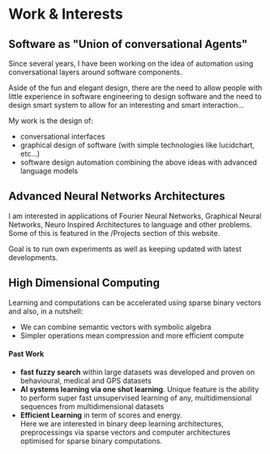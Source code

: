 # Work & Interests 

## Software as "Union of conversational Agents"

Since several years, I have been working on the idea of automation using 
conversational layers around software components. 

Aside of the fun and elegant design, there are the need to allow 
people with little experience in software engineering to design software
and the need to design smart system to allow for an interesting and smart interaction...

My work is the design of:
* conversational interfaces
* graphical design of software (with simple technologies like lucidchart, etc...)
* software design automation combining the above ideas with advanced language models

## Advanced Neural Networks Architectures

I am interested in applications of Fourier Neural Networks, Graphical Neural Networks, Neuro Inspired Architectures to language and other problems. Some of this is featured in  the /Projects section of this website.

Goal is to run own experiments as well as keeping updated with latest developments.


## High Dimensional Computing

Learning and computations can be accelerated using sparse binary vectors and also, in a nutshell:
- We can combine semantic vectors with symbolic algebra 
- Simpler operations mean compression and more efficient compute

#### Past Work
- **fast fuzzy search** within large datasets was developed and proven on behavioural, medical and GPS datasets
- **AI systems learning via one shot learning**. Unique feature is the ability to perform super fast unsupervised learning of any, multidimensional sequences from multidimensional datasets 
- **Efficient Learning** in term of scores and energy.  
Here we are interested in binary deep learning architectures, preprocessings via sparse vectors and computer architectures optimised for sparse binary computations.

